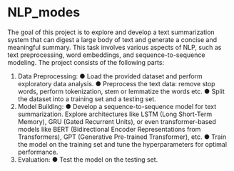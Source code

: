 # NLP_modes
The goal of this project is to explore and develop a text summarization system that can digest a large body of text and generate a concise and meaningful summary. This task involves various aspects of NLP, such as text preprocessing, word embeddings, and sequence-to-sequence modeling.
The project consists of the following parts:
1. Data Preprocessing:
● Load the provided dataset and perform exploratory data analysis.
● Preprocess the text data: remove stop words, perform tokenization, stem or lemmatize the words
etc.
● Split the dataset into a training set and a testing set.
2. Model Building:
● Develop a sequence-to-sequence model for text summarization. Explore architectures like LSTM
(Long Short-Term Memory), GRU (Gated Recurrent Units), or even transformer-based models
like BERT (Bidirectional Encoder Representations from Transformers), GPT (Generative
Pre-trained Transformer), etc.
● Train the model on the training set and tune the hyperparameters for optimal performance.
3. Evaluation:
● Test the model on the testing set.
